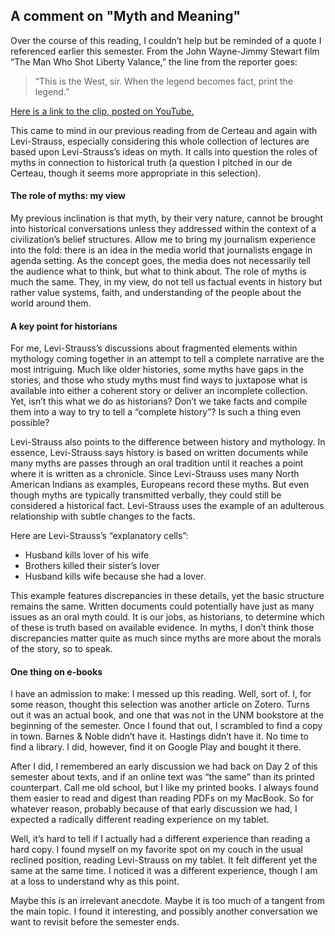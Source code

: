 <h2>A comment on "Myth and Meaning"</h2>
<p>Over the course of this reading, I couldn’t help but be reminded of a quote I referenced earlier this semester. From the John Wayne-Jimmy Stewart film “The Man Who Shot Liberty Valance,” the line from the reporter goes:<p>

<blockquote>“This is the West, sir. When the legend becomes fact, print the legend.” </blockquote>

<p><a href="https://www.youtube.com/watch?v=363ZAmQEA84" target="_blank">Here is a link to the clip, posted on YouTube.</a></p>

<p>This came to mind in our previous reading from de Certeau and again with Levi-Strauss, especially considering this whole collection of lectures are based upon Levi-Strauss’s ideas on myth. It calls into question the roles of myths in connection to historical truth (a question I pitched in our de Certeau, though it seems more appropriate in this selection).</p>

<h4>The role of myths: my view</h4>

<p>My previous inclination is that myth, by their very nature, cannot be brought into historical conversations unless they addressed within the context of a civilization’s belief structures. Allow me to bring my journalism experience into the fold: there is an idea in the media world that journalists engage in agenda setting. As the concept goes, the media does not necessarily tell the audience what to think, but what to think about. The role of myths is much the same. They, in my view, do not tell us factual events in history but rather value systems, faith, and understanding of the people about the world around them. </p>

<h4>A key point for historians</h4>

<p>For me, Levi-Strauss’s discussions about fragmented elements within mythology coming together in an attempt to tell a complete narrative are the most intriguing. Much like older histories, some myths have gaps in the stories, and those who study myths must find ways to juxtapose what is available into either a coherent story or deliver an incomplete collection. Yet, isn’t this what we do as historians? Don’t we take facts and compile them into a way to try to tell a “complete history”? Is such a thing even possible? </p>

<p>Levi-Strauss also points to the difference between history and mythology. In essence, Levi-Strauss says history is based on written documents while many myths are passes through an oral tradition until it reaches a point where it is written as a chronicle. Since Levi-Strauss uses many North American Indians as examples, Europeans record these myths. But even though myths are typically transmitted verbally, they could still be considered a historical fact. Levi-Strauss uses the example of an adulterous relationship with subtle changes to the facts. </p>

<p>Here are Levi-Strauss’s “explanatory cells”:</p>

<ul>
<li>Husband kills lover of his wife</li>

<li>Brothers killed their sister’s lover</li>

<li>Husband kills wife because she had a lover.</li>

</ul>

<p>This example features discrepancies in these details, yet the basic structure remains the same. Written documents could potentially have just as many issues as an oral myth could. It is our jobs, as historians, to determine which of these is truth based on available evidence. In myths, I don’t think those discrepancies matter quite as much since myths are more about the morals of the story, so to speak.</p>

<h4>One thing on e-books</h4>

<p>I have an admission to make: I messed up this reading. Well, sort of. I, for some reason, thought this selection was another article on Zotero. Turns out it was an actual book, and one that was not in the UNM bookstore at the beginning of the semester. Once I found that out, I scrambled to find a copy in town. Barnes & Noble didn’t have it. Hastings didn’t have it. No time to find a library. I did, however, find it on Google Play and bought it there.</p>

<p>After I did, I remembered an early discussion we had back on Day 2 of this semester about texts, and if an online text was “the same” than its printed counterpart. Call me old school, but I like my printed books. I always found them easier to read and digest than reading PDFs on my MacBook. So for whatever reason, probably because of that early discussion we had, I expected a radically different reading experience on my tablet.</p>

<p>Well, it’s hard to tell if I actually had a different experience than reading a hard copy. I found myself on my favorite spot on my couch in the usual reclined position, reading Levi-Strauss on my tablet. It felt different yet the same at the same time. I noticed it was a different experience, though I am at a loss to understand why as this point. </p>

<p>Maybe this is an irrelevant anecdote. Maybe it is too much of a tangent from the main topic. I found it interesting, and possibly another conversation we want to revisit before the semester ends.</p>
